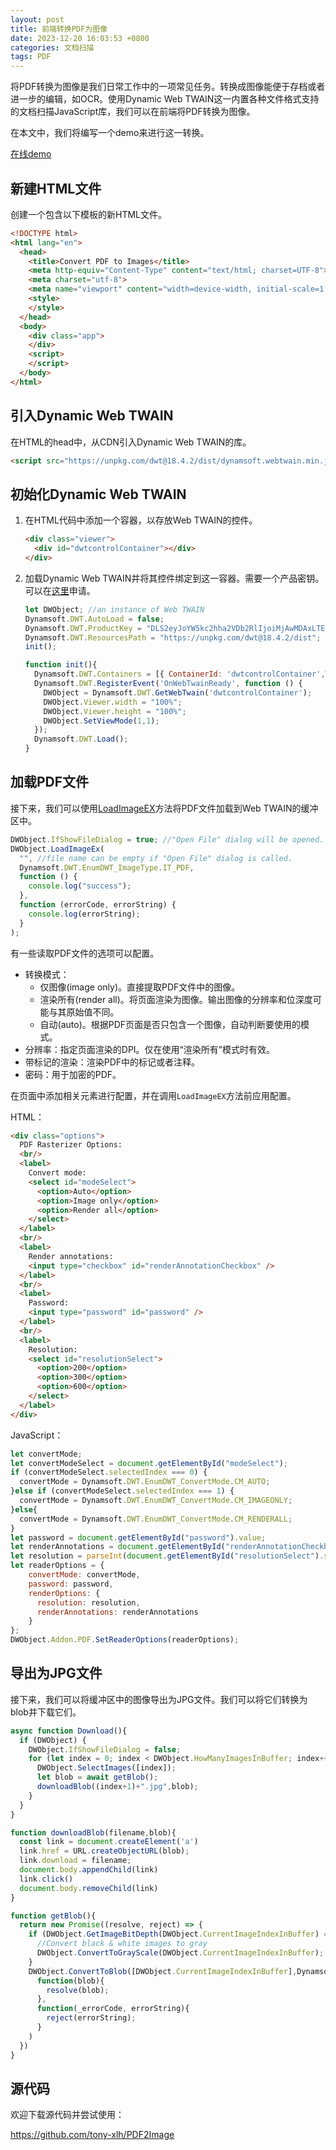 ```yaml
---
layout: post
title: 前端转换PDF为图像
date: 2023-12-20 16:03:53 +0800
categories: 文档扫描
tags: PDF
---
```


将PDF转换为图像是我们日常工作中的一项常见任务。转换成图像能便于存档或者进一步的编辑，如OCR。使用Dynamic Web TWAIN这一内置各种文件格式支持的文档扫描JavaScript库，我们可以在前端将PDF转换为图像。

在本文中，我们将编写一个demo来进行这一转换。

[在线demo](https://tony-xlh.github.io/PDF2Image/)

## 新建HTML文件

创建一个包含以下模板的新HTML文件。

```html
<!DOCTYPE html>
<html lang="en">
  <head>
    <title>Convert PDF to Images</title>
    <meta http-equiv="Content-Type" content="text/html; charset=UTF-8">
    <meta charset="utf-8">
    <meta name="viewport" content="width=device-width, initial-scale=1.0, user-scalable=no">
    <style>
    </style>
  </head>
  <body>
    <div class="app">
    </div>
    <script>
    </script>
  </body>
</html>
```

## 引入Dynamic Web TWAIN

在HTML的head中，从CDN引入Dynamic Web TWAIN的库。

```html
<script src="https://unpkg.com/dwt@18.4.2/dist/dynamsoft.webtwain.min.js"></script>
```

## 初始化Dynamic Web TWAIN

1. 在HTML代码中添加一个容器，以存放Web TWAIN的控件。

   ```html
   <div class="viewer">
     <div id="dwtcontrolContainer"></div>
   </div>
   ```

2. 加载Dynamic Web TWAIN并将其控件绑定到这一容器。需要一个产品密钥。可以在[这里](https://www.dynamsoft.com/customer/license/trialLicense?product=dwt)申请。

   ```js
   let DWObject; //an instance of Web TWAIN
   Dynamsoft.DWT.AutoLoad = false;
   Dynamsoft.DWT.ProductKey = "DLS2eyJoYW5kc2hha2VDb2RlIjoiMjAwMDAxLTE2NDk4Mjk3OTI2MzUiLCJvcmdhbml6YXRpb25JRCI6IjIwMDAwMSIsInNlc3Npb25QYXNzd29yZCI6IndTcGR6Vm05WDJrcEQ5YUoifQ=="; //one-day trial
   Dynamsoft.DWT.ResourcesPath = "https://unpkg.com/dwt@18.4.2/dist";
   init();

   function init(){
     Dynamsoft.DWT.Containers = [{ ContainerId: 'dwtcontrolContainer',Width: 270, Height: 350 }];
     Dynamsoft.DWT.RegisterEvent('OnWebTwainReady', function () {
       DWObject = Dynamsoft.DWT.GetWebTwain('dwtcontrolContainer');
       DWObject.Viewer.width = "100%";
       DWObject.Viewer.height = "100%";
       DWObject.SetViewMode(1,1);
     });
     Dynamsoft.DWT.Load();
   }
   ```

## 加载PDF文件

接下来，我们可以使用[LoadImageEX](https://www.dynamsoft.com/web-twain/docs/info/api/WebTwain_IO.html#loadimageex)方法将PDF文件加载到Web TWAIN的缓冲区中。

```js
DWObject.IfShowFileDialog = true; //"Open File" dialog will be opened.
DWObject.LoadImageEx(
  "", //file name can be empty if "Open File" dialog is called.
  Dynamsoft.DWT.EnumDWT_ImageType.IT_PDF,
  function () {
    console.log("success");
  },
  function (errorCode, errorString) {
    console.log(errorString);
  }
);
```

有一些读取PDF文件的选项可以配置。

* 转换模式：
   * 仅图像(image only)。直接提取PDF文件中的图像。
   * 渲染所有(render all)。将页面渲染为图像。输出图像的分辨率和位深度可能与其原始值不同。
   * 自动(auto)。根据PDF页面是否只包含一个图像，自动判断要使用的模式。
* 分辨率：指定页面渲染的DPI。仅在使用“渲染所有”模式时有效。
* 带标记的渲染：渲染PDF中的标记或者注释。
* 密码：用于加密的PDF。

在页面中添加相关元素进行配置，并在调用`LoadImageEX`方法前应用配置。

HTML：

```html
<div class="options">
  PDF Rasterizer Options:
  <br/>
  <label>
    Convert mode:
    <select id="modeSelect">
      <option>Auto</option>
      <option>Image only</option>
      <option>Render all</option>
    </select>
  </label>
  <br/>
  <label>
    Render annotations:
    <input type="checkbox" id="renderAnnotationCheckbox" />
  </label>
  <br/>
  <label>
    Password:
    <input type="password" id="password" />
  </label>
  <br/>
  <label>
    Resolution:
    <select id="resolutionSelect">
      <option>200</option>
      <option>300</option>
      <option>600</option>
    </select>
  </label>
</div>
```

JavaScript：

```js
let convertMode;
let convertModeSelect = document.getElementById("modeSelect");
if (convertModeSelect.selectedIndex === 0) {
  convertMode = Dynamsoft.DWT.EnumDWT_ConvertMode.CM_AUTO;
}else if (convertModeSelect.selectedIndex === 1) {
  convertMode = Dynamsoft.DWT.EnumDWT_ConvertMode.CM_IMAGEONLY;
}else{
  convertMode = Dynamsoft.DWT.EnumDWT_ConvertMode.CM_RENDERALL;
}
let password = document.getElementById("password").value;
let renderAnnotations = document.getElementById("renderAnnotationCheckbox").checked;
let resolution = parseInt(document.getElementById("resolutionSelect").selectedOptions[0].innerText);
let readerOptions = {
    convertMode: convertMode,
    password: password,
    renderOptions: {
      resolution: resolution,
      renderAnnotations: renderAnnotations
    }
};
DWObject.Addon.PDF.SetReaderOptions(readerOptions);
```

## 导出为JPG文件

接下来，我们可以将缓冲区中的图像导出为JPG文件。我们可以将它们转换为blob并下载它们。

```js
async function Download(){
  if (DWObject) {
    DWObject.IfShowFileDialog = false;
    for (let index = 0; index < DWObject.HowManyImagesInBuffer; index++) {
      DWObject.SelectImages([index]);
      let blob = await getBlob();
      downloadBlob((index+1)+".jpg",blob);
    }
  }
}

function downloadBlob(filename,blob){
  const link = document.createElement('a')
  link.href = URL.createObjectURL(blob);
  link.download = filename;
  document.body.appendChild(link)
  link.click()
  document.body.removeChild(link)
}

function getBlob(){
  return new Promise((resolve, reject) => {
    if (DWObject.GetImageBitDepth(DWObject.CurrentImageIndexInBuffer) == 1) {
      //Convert black & white images to gray
      DWObject.ConvertToGrayScale(DWObject.CurrentImageIndexInBuffer);
    }
    DWObject.ConvertToBlob([DWObject.CurrentImageIndexInBuffer],Dynamsoft.DWT.EnumDWT_ImageType.IT_JPG,
      function(blob){
        resolve(blob);
      },
      function(_errorCode, errorString){
        reject(errorString);
      }
    )
  })
}
```

## 源代码

欢迎下载源代码并尝试使用：

<https://github.com/tony-xlh/PDF2Image>



